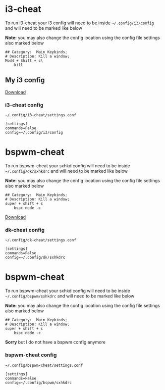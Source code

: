 # i3-cheat

To run i3-cheat your i3 config will need to be inside `~/.config/i3/config` and will need to be marked like below

**Note:** you may also change the config location using the config file settings also marked below

```
## Category:  Main Keybinds;
# Description: Kill a window;
Mod4 + Shift + c\
	kill
```

## My i3 config

[Download](https://raw.githubusercontent.com/The-Repo-Club/DotFiles/master/.config/i3/config)

### i3-cheat config
`~/.config/i3-cheat/settings.conf`
```
[settings]
commands=False
config=~/.config/i3/config
```

# bspwm-cheat

To run bspwm-cheat your sxhkd config will need to be inside `~/.config/dk/sxhkdrc` and will need to be marked like below

**Note:** you may also change the config location using the config file settings also marked below

```
## Category:  Main Keybinds;
# Description: Kill a window;
super + shift + c
	bspc node -c
```

[Download](https://raw.githubusercontent.com/The-Repo-Club/DotFiles/master/.config/dk/sxhkdrc)

### dk-cheat config
`~/.config/dk-cheat/settings.conf`
```
[settings]
commands=False
config=~/.config/dk/sxhkdrc
```

# bspwm-cheat

To run bspwm-cheat your sxhkd config will need to be inside `~/.config/bspwm/sxhkdrc` and will need to be marked like below

**Note:** you may also change the config location using the config file settings also marked below

```
## Category:  Main Keybinds;
# Description: Kill a window;
super + shift + c
	bspc node -c
```

**Sorry** but I do not have a bspwm config anymore

### bspwm-cheat config
`~/.config/bspwm-cheat/settings.conf`
```
[settings]
commands=False
config=~/.config/bspwm/sxhkdrc
```
